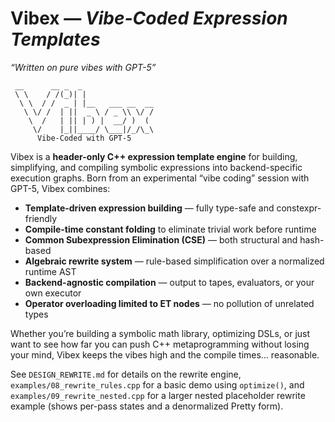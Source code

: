 # Vibex — *Vibe-Coded Expression Templates*
*“Written on pure vibes with GPT-5”*

```
 __      __ _  _
 \ \    / /(_)| |
  \ \  / /  _ | |__   ___ __  __
   \ \/ /  | ||  _ \ / _ \\ \/ /
    \  /   | || | ) |  __/ )  (
     \/    |_||____/ \___|/_/\_\
      Vibe-Coded with GPT-5
```

Vibex is a **header-only C++ expression template engine** for building, simplifying, and compiling symbolic expressions into backend-specific execution graphs. Born from an experimental “vibe coding” session with GPT-5, Vibex combines:

- **Template-driven expression building** — fully type-safe and constexpr-friendly
- **Compile-time constant folding** to eliminate trivial work before runtime
- **Common Subexpression Elimination (CSE)** — both structural and hash-based
- **Algebraic rewrite system** — rule-based simplification over a normalized runtime AST
- **Backend-agnostic compilation** — output to tapes, evaluators, or your own executor
- **Operator overloading limited to ET nodes** — no pollution of unrelated types

Whether you’re building a symbolic math library, optimizing DSLs, or just want to see how far you can push C++ metaprogramming without losing your mind, Vibex keeps the vibes high and the compile times… reasonable.

See `DESIGN_REWRITE.md` for details on the rewrite engine, `examples/08_rewrite_rules.cpp` for a basic demo using `optimize()`, and `examples/09_rewrite_nested.cpp` for a larger nested placeholder rewrite example (shows per-pass states and a denormalized Pretty form).
